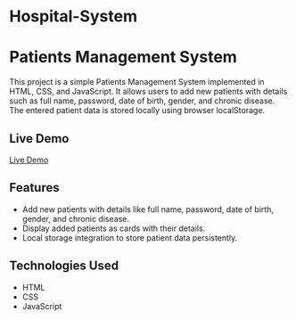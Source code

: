 # Hospital-System

# Patients Management System

This project is a simple Patients Management System implemented in HTML, CSS, and JavaScript. It allows users to add new patients with details such as full name, password, date of birth, gender, and chronic disease. The entered patient data is stored locally using browser localStorage.

## Live Demo

[Live Demo](#) 


## Features

- Add new patients with details like full name, password, date of birth, gender, and chronic disease.
- Display added patients as cards with their details.
- Local storage integration to store patient data persistently.

## Technologies Used

- HTML
- CSS
- JavaScript
